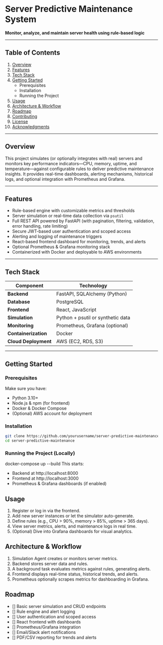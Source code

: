 # Server Predictive Maintenance System

**Monitor, analyze, and maintain server health using rule-based logic**

---

## Table of Contents

1. [Overview](#overview)  
2. [Features](#features)  
3. [Tech Stack](#tech-stack)  
4. [Getting Started](#getting-started)  
   - Prerequisites  
   - Installation  
   - Running the Project  
5. [Usage](#usage)  
6. [Architecture & Workflow](#architecture--workflow)  
7. [Roadmap](#roadmap)  
8. [Contributing](#contributing)  
9. [License](#license)  
10. [Acknowledgments](#acknowledgments)  

---

## Overview

This project simulates (or optionally integrates with real) servers and monitors key performance indicators—CPU, memory, uptime, and temperature—against configurable rules to deliver predictive maintenance insights. It provides real-time dashboards, alerting mechanisms, historical logs, and optional integration with Prometheus and Grafana.

---

## Features

- Rule-based engine with customizable metrics and thresholds  
- Server simulation or real-time data collection via `psutil`  
- Full REST API powered by FastAPI (with pagination, filtering, validation, error handling, rate limiting)  
- Secure JWT-based user authentication and scoped access  
- Alerting and logging of maintenance triggers  
- React-based frontend dashboard for monitoring, trends, and alerts  
- Optional Prometheus & Grafana monitoring stack  
- Containerized with Docker and deployable to AWS environments  

---

## Tech Stack

| Component         | Technology                        |
|------------------|-----------------------------------|
| **Backend**       | FastAPI, SQLAlchemy (Python)      |
| **Database**      | PostgreSQL                        |
| **Frontend**      | React, JavaScript                 |
| **Simulation**    | Python + psutil or synthetic data |
| **Monitoring**    | Prometheus, Grafana (optional)    |
| **Containerization** | Docker                        |
| **Cloud Deployment** | AWS (EC2, RDS, S3)            |

---

## Getting Started

### Prerequisites

Make sure you have:

- Python 3.10+  
- Node.js & npm (for frontend)  
- Docker & Docker Compose  
- (Optional) AWS account for deployment  

### Installation

```bash
git clone https://github.com/yourusername/server-predictive-maintenance.git
cd server-predictive-maintenance
```
### Running the Project (Locally)

docker-compose up --build
This starts:
 - Backend at http://localhost:8000
 - Frontend at http://localhost:3000
 - Prometheus & Grafana dashboards (if enabled)

## Usage
1. Register or log in via the frontend.
2. Add new server instances or let the simulator auto-generate.
3. Define rules (e.g., CPU > 90%, memory > 85%, uptime > 365 days).
4. View server metrics, alerts, and maintenance logs in real time.
5. (Optional) Dive into Grafana dashboards for visual analytics.

## Architecture & Workflow
1. Simulation Agent creates or monitors server metrics.
2. Backend stores server data and rules.
3. A background task evaluates metrics against rules, generating alerts.
4. Frontend displays real-time status, historical trends, and alerts.
5. Prometheus optionally scrapes metrics for dashboarding in Grafana.

## Roadmap
 - [] Basic server simulation and CRUD endpoints
 - [] Rule engine and alert logging
 - [] User authentication and scoped access
 - [] React frontend with dashboards
 - [] Prometheus/Grafana integration
 - [] Email/Slack alert notifications
 - [] PDF/CSV reporting for trends and alerts
